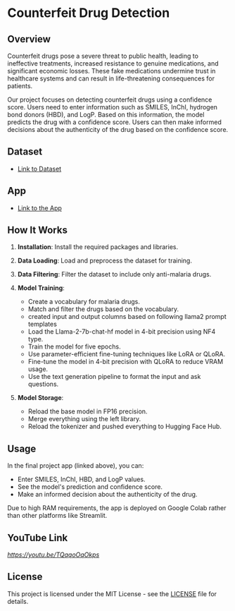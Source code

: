 # Counterfeit Drug Detection

## Overview

Counterfeit drugs pose a severe threat to public health, leading to ineffective treatments, increased resistance to genuine medications, and significant economic losses. These fake medications undermine trust in healthcare systems and can result in life-threatening consequences for patients.

Our project focuses on detecting counterfeit drugs using a confidence score. Users need to enter information such as SMILES, InChI, hydrogen bond donors (HBD), and LogP. Based on this information, the model predicts the drug with a confidence score. Users can then make informed decisions about the authenticity of the drug based on the confidence score.

## Dataset

- [Link to Dataset](https://drive.google.com/file/d/1EARQOE5VLyioLl63Axk1aAgRgN6C-07b/view?usp=sharing)

## App

- [Link to the App](https://colab.research.google.com/drive/1RBw-F2QP3NzZ3tVmJwKKJxNe5EL3AMDs?usp=sharing#scrollTo=4VP-KcQDQ6po)

## How It Works

1. **Installation**: Install the required packages and libraries.
2. **Data Loading**: Load and preprocess the dataset for training.
3. **Data Filtering**: Filter the dataset to include only anti-malaria drugs.
4. **Model Training**:
   - Create a vocabulary for malaria drugs.
   - Match and filter the drugs based on the vocabulary.
   - created input and output columns based on following llama2 prompt templates
   - Load the Llama-2-7b-chat-hf model in 4-bit precision using NF4 type.
   - Train the model for five epochs.
   - Use parameter-efficient fine-tuning techniques like LoRA or QLoRA.
   - Fine-tune the model in 4-bit precision with QLoRA to reduce VRAM usage.
   - Use the text generation pipeline to format the input and ask questions.

5. **Model Storage**:
   - Reload the base model in FP16 precision.
   - Merge everything using the left library.
   - Reload the tokenizer and pushed everything to Hugging Face Hub.

## Usage

In the final project app (linked above), you can:
- Enter SMILES, InChI, HBD, and LogP values.
- See the model's prediction and confidence score.
- Make an informed decision about the authenticity of the drug.

Due to high RAM requirements, the app is deployed on Google Colab rather than other platforms like Streamlit.

## YouTube Link

*https://youtu.be/TQqqoOqOkps*

## License

This project is licensed under the MIT License - see the [LICENSE](LICENSE) file for details.
